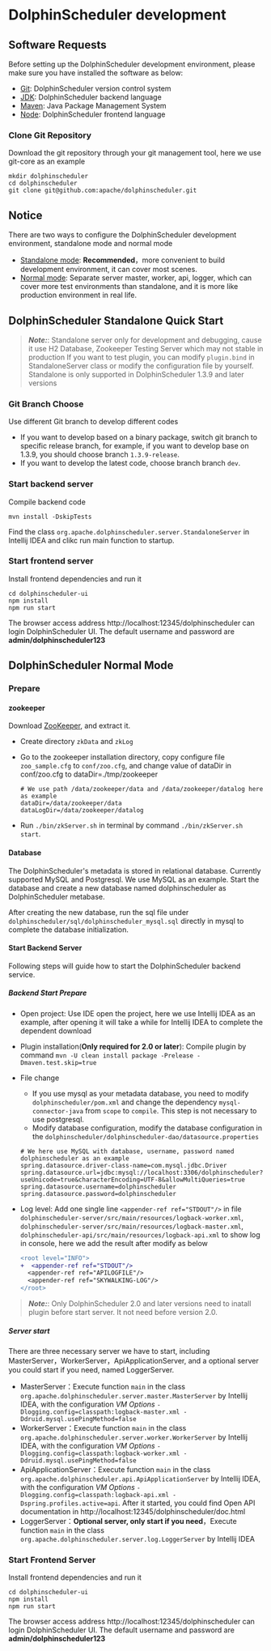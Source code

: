 # DolphinScheduler development

## Software Requests

Before setting up the DolphinScheduler development environment, please make sure you have installed the software as below:

* [Git](https://git-scm.com/downloads): DolphinScheduler version control system
* [JDK](https://www.oracle.com/technetwork/java/javase/downloads/index.html): DolphinScheduler backend language
* [Maven](http://maven.apache.org/download.cgi): Java Package Management System
* [Node](https://nodejs.org/en/download): DolphinScheduler frontend
 language

### Clone Git Repository

Download the git repository through your git management tool, here we use git-core as an example

```shell
mkdir dolphinscheduler
cd dolphinscheduler
git clone git@github.com:apache/dolphinscheduler.git
```

## Notice

There are two ways to configure the DolphinScheduler development environment, standalone mode and normal mode

* [Standalone mode](#dolphinscheduler-standalone-quick-start): **Recommended**，more convenient to build development environment, it can cover most scenes.
* [Normal mode](#dolphinscheduler-normal-mode): Separate server master, worker, api, logger, which can cover more test environments than standalone, and it is more like production environment in real life.

## DolphinScheduler Standalone Quick Start

> **_Note:_**: Standalone server only for development and debugging, cause it use H2 Database, Zookeeper Testing Server which may not stable in production
> If you want to test plugin, you can modify `plugin.bind` in StandaloneServer class or modify the configuration file by yourself.
> Standalone is only supported in DolphinScheduler 1.3.9 and later versions

### Git Branch Choose

Use different Git branch to develop different codes

* If you want to develop based on a binary package, switch git branch to specific release branch, for example, if you want to develop base on 1.3.9, you should choose branch `1.3.9-release`.
* If you want to develop the latest code, choose branch branch `dev`.

### Start backend server

Compile backend code

```shell
mvn install -DskipTests
```

Find the class `org.apache.dolphinscheduler.server.StandaloneServer` in Intellij IDEA and clikc run main function to startup.

### Start frontend server

Install frontend dependencies and run it

```shell
cd dolphinscheduler-ui
npm install
npm run start
```

The browser access address http://localhost:12345/dolphinscheduler can login DolphinScheduler UI. The default username and password are **admin/dolphinscheduler123**

## DolphinScheduler Normal Mode

### Prepare

#### zookeeper

Download [ZooKeeper](https://www.apache.org/dyn/closer.lua/zookeeper/zookeeper-3.6.3), and extract it.

* Create directory `zkData` and `zkLog`
* Go to the zookeeper installation directory, copy configure file `zoo_sample.cfg` to `conf/zoo.cfg`, and change value of dataDir in conf/zoo.cfg to dataDir=./tmp/zookeeper

    ```shell
    # We use path /data/zookeeper/data and /data/zookeeper/datalog here as example
    dataDir=/data/zookeeper/data
    dataLogDir=/data/zookeeper/datalog
    ```

* Run `./bin/zkServer.sh` in terminal by command `./bin/zkServer.sh start`.

#### Database

The DolphinScheduler's metadata is stored in relational database. Currently supported MySQL and Postgresql. We use MySQL as an example. Start the database and create a new database named dolphinscheduler as DolphinScheduler metabase.

After creating the new database, run the sql file under `dolphinscheduler/sql/dolphinscheduler_mysql.sql` directly in mysql to complete the database initialization.

#### Start Backend Server

Following steps will guide how to start the DolphinScheduler backend service.

##### Backend Start Prepare

* Open project: Use IDE open the project, here we use Intellij IDEA as an example, after opening it will take a while for Intellij IDEA to complete the dependent download
* Plugin installation(**Only required for 2.0 or later**): Compile plugin by command `mvn -U clean install package -Prelease -Dmaven.test.skip=true`
* File change
  * If you use mysql as your metadata database, you need to modify `dolphinscheduler/pom.xml` and change the dependency `mysql-connector-java` from `scope` to `compile`. This step is not necessary to use postgresql.
  * Modify database configuration, modify the database configuration in the `dolphinscheduler/dolphinscheduler-dao/datasource.properties`

  ```properties
  # We here use MySQL with database, username, password named dolphinscheduler as an example
  spring.datasource.driver-class-name=com.mysql.jdbc.Driver
  spring.datasource.url=jdbc:mysql://localhost:3306/dolphinscheduler?useUnicode=true&characterEncoding=UTF-8&allowMultiQueries=true
  spring.datasource.username=dolphinscheduler
  spring.datasource.password=dolphinscheduler
  ```

* Log level: Add one single line `<appender-ref ref="STDOUT"/>` in file `dolphinscheduler-server/src/main/resources/logback-worker.xml`, `dolphinscheduler-server/src/main/resources/logback-master.xml`, `dolphinscheduler-api/src/main/resources/logback-api.xml` to show log in console, here we add  the result after modify as below

  ```diff
  <root level="INFO">
  +  <appender-ref ref="STDOUT"/>
    <appender-ref ref="APILOGFILE"/>
    <appender-ref ref="SKYWALKING-LOG"/>
  </root>
  ```

> **_Note:_**: Only DolphinScheduler 2.0 and later versions need to inatall plugin before start server. It not need before version 2.0.

##### Server start

There are three necessary server we have to start, including MasterServer，WorkerServer，ApiApplicationServer, and a optional server you could start if you need, named LoggerServer.

* MasterServer：Execute function `main` in the class `org.apache.dolphinscheduler.server.master.MasterServer` by Intellij IDEA, with the configuration *VM Options* `-Dlogging.config=classpath:logback-master.xml -Ddruid.mysql.usePingMethod=false`
* WorkerServer：Execute function `main` in the class `org.apache.dolphinscheduler.server.worker.WorkerServer` by Intellij IDEA, with the configuration *VM Options* `-Dlogging.config=classpath:logback-worker.xml -Ddruid.mysql.usePingMethod=false`
* ApiApplicationServer：Execute function `main` in the class `org.apache.dolphinscheduler.api.ApiApplicationServer` by Intellij IDEA, with the configuration *VM Options* `-Dlogging.config=classpath:logback-api.xml -Dspring.profiles.active=api`. After it started, you could find Open API documentation in http://localhost:12345/dolphinscheduler/doc.html
* LoggerServer：**Optional server, only start if you need**，Execute function `main` in the class `org.apache.dolphinscheduler.server.log.LoggerServer` by Intellij IDEA

### Start Frontend Server

Install frontend dependencies and run it

```shell
cd dolphinscheduler-ui
npm install
npm run start
```

The browser access address http://localhost:12345/dolphinscheduler can login DolphinScheduler UI. The default username and password are **admin/dolphinscheduler123**
